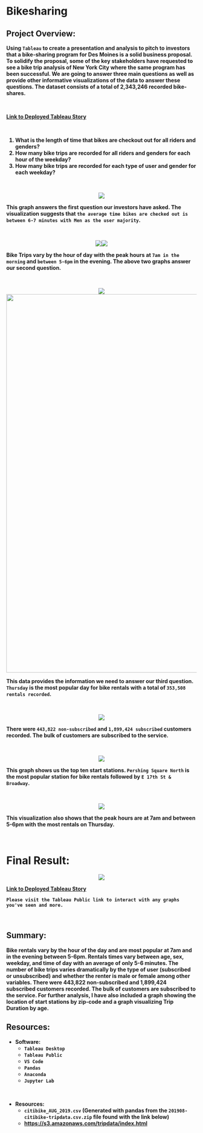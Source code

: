 # Bikesharing

<b/>

## Project Overview:

<b>

Using `Tableau` to create a presentation and analysis to pitch to investors that a bike-sharing program for Des Moines is a solid business proposal. To solidify the proposal, some of the key stakeholders have requested to see a bike trip analysis of New York City where the same program has been successful. We are going to answer three main questions as well as provide other informative visualizations of the data to answer these questions. The dataset consists of a total of 2,343,246 recorded bike-shares.

<br>

[Link to Deployed Tableau Story](https://public.tableau.com/app/profile/dylan.brothers/viz/CitibikeStory_16635661142550/Zipcode_Top_Stations?publish=yes)

<br>

1. What is the length of time that bikes are checkout out for all riders and genders?
2. How many bike trips are recorded for all riders and genders for each hour of the weekday?
3. How many bike trips are recorded for each type of user and gender for each weekday?

<br>

<p align=center>
<img src=Images/trip_duration.png>

This graph answers the first question our investors have asked. The visualization suggests that `the average time bikes are checked out is between 6-7 minutes with Men as the user majority`.

<br>

<p align=center>
<img src=Images/trips_by_hour.png><img src=Images/trips_by_hour_usertype.png>

Bike Trips vary by the hour of day with the peak hours at `7am in the morning` and `between 5-6pm` in the evening. The above two graphs answer our second question.

<br>

<p align=center>
<img src=Images/trips_by_weekday.png><img src=Images/trips_by_weekday_2.png width=999>

This data provides the information we need to answer our third question. `Thursday` is the most popular day for bike rentals with a total of `353,508 rentals recorded`.

<br>

<p align=center>
<img src=Images/trips_by_usertype_pie.png>

There were `443,822 non-subscribed` and `1,899,424 subscribed` customers recorded. The bulk of customers are subscribed to the service.

<br>

<p align=center>
<img src=Images/top_10_start_stations.png>

This graph shows us the top ten start stations. `Pershing Square North` is the most popular station for bike rentals followed by `E 17th St & Broadway`.

<br>

<p align=center>
<img src=Images/trips_by_weekday_by_hour.png>

This visualization also shows that the peak hours are at 7am and between 5-6pm with the most rentals on Thursday.

<br>

# Final Result:

<p align=center>
<img src=Images/Final.png>

<br>

[Link to Deployed Tableau Story](https://public.tableau.com/app/profile/dylan.brothers/viz/CitibikeStory_16635661142550/Zipcode_Top_Stations?publish=yes)

`Please visit the Tableau Public link to interact with any graphs you've seen and more.`

<br>

## Summary:

Bike rentals vary by the hour of the day and are most popular at 7am and in the evening between 5-6pm. Rentals times vary between age, sex, weekday, and time of day with an average of only 5-6 minutes. The number of bike trips varies dramatically by the type of user (subscribed or unsubscribed) and whether the renter is male or female among other variables. There were 443,822 non-subscribed and 1,899,424 subscribed customers recorded. The bulk of customers are subscribed to the service. For further analysis, I have also included a graph showing the location of start stations by zip-code and a graph visualizing Trip Duration by age.

## Resources:

- Software:
    - `Tableau Desktop`
    - `Tableau Public`
    - `VS Code`
    - `Pandas`
    - `Anaconda`
    - `Jupyter Lab`

<br>

- Resources:
    - `citibike_AUG_2019.csv` (Generated with pandas from the `201908-citibike-tripdata.csv.zip` file found with the link below)
    - https://s3.amazonaws.com/tripdata/index.html
  
<br>

<b/>